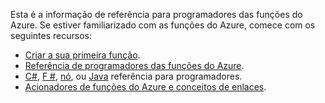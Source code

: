 Esta é a informação de referência para programadores das funções do Azure. Se estiver familiarizado com as funções do Azure, comece com os seguintes recursos:

* [Criar a sua primeira função](../articles/azure-functions/functions-create-first-azure-function.md).
* [Referência de programadores das funções do Azure](../articles/azure-functions/functions-reference.md).
* [C#](../articles/azure-functions/functions-reference-csharp.md), [F #](../articles/azure-functions/functions-reference-fsharp.md), [nó](../articles/azure-functions/functions-reference-node.md), ou [Java](..\articles\azure-functions\functions-reference-java.md) referência para programadores.
* [Acionadores de funções do Azure e conceitos de enlaces](..\articles\azure-functions\functions-triggers-bindings.md).

